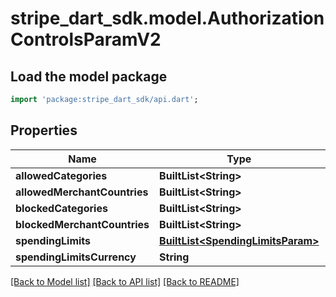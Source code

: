 # stripe_dart_sdk.model.AuthorizationControlsParamV2

## Load the model package
```dart
import 'package:stripe_dart_sdk/api.dart';
```

## Properties
Name | Type | Description | Notes
------------ | ------------- | ------------- | -------------
**allowedCategories** | **BuiltList&lt;String&gt;** |  | [optional] 
**allowedMerchantCountries** | **BuiltList&lt;String&gt;** |  | [optional] 
**blockedCategories** | **BuiltList&lt;String&gt;** |  | [optional] 
**blockedMerchantCountries** | **BuiltList&lt;String&gt;** |  | [optional] 
**spendingLimits** | [**BuiltList&lt;SpendingLimitsParam&gt;**](SpendingLimitsParam.md) |  | [optional] 
**spendingLimitsCurrency** | **String** |  | [optional] 

[[Back to Model list]](../README.md#documentation-for-models) [[Back to API list]](../README.md#documentation-for-api-endpoints) [[Back to README]](../README.md)


